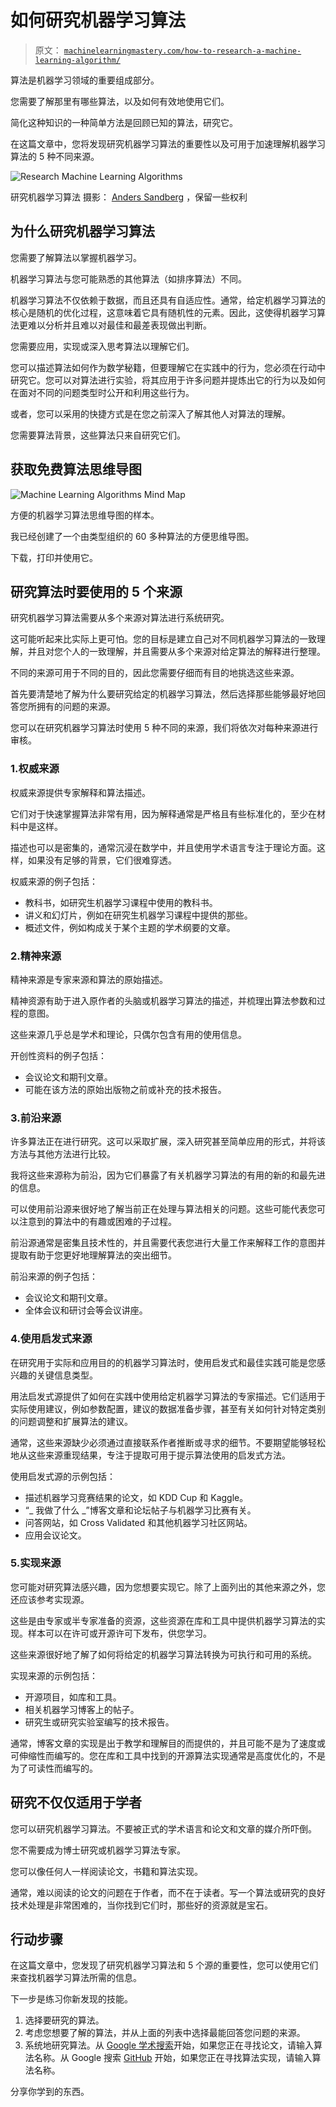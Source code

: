 # 如何研究机器学习算法

> 原文： [`machinelearningmastery.com/how-to-research-a-machine-learning-algorithm/`](https://machinelearningmastery.com/how-to-research-a-machine-learning-algorithm/)

算法是机器学习领域的重要组成部分。

您需要了解那里有哪些算法，以及如何有效地使用它们。

简化这种知识的一种简单方法是回顾已知的算法，研究它。

在这篇文章中，您将发现研究机器学习算法的重要性以及可用于加速理解机器学习算法的 5 种不同来源。

![Research Machine Learning Algorithms](https://3qeqpr26caki16dnhd19sv6by6v-wpengine.netdna-ssl.com/wp-content/uploads/2014/10/Research-Machine-Learning-Algorithms.jpg)

研究机器学习算法
摄影： [Anders Sandberg](http://www.flickr.com/photos/arenamontanus/2243540719) ，保留一些权利

## 为什么研究机器学习算法

您需要了解算法以掌握机器学习。

机器学习算法与您可能熟悉的其他算法（如排序算法）不同。

机器学习算法不仅依赖于数据，而且还具有自适应性。通常，给定机器学习算法的核心是随机的优化过程，这意味着它具有随机性的元素。因此，这使得机器学习算法更难以分析并且难以对最佳和最差表现做出判断。

您需要应用，实现或深入思考算法以理解它们。

您可以描述算法如何作为数学秘籍，但要理解它在实践中的行为，您必须在行动中研究它。您可以对算法进行实验，将其应用于许多问题并提炼出它的行为以及如何在面对不同的问题类型时公开和利用这些行为。

或者，您可以采用的快捷方式是在您之前深入了解其他人对算法的理解。

您需要算法背景，这些算法只来自研究它们。

## 获取免费算法思维导图

![Machine Learning Algorithms Mind Map](img/2ce1275c2a1cac30a9f4eea6edd42d61.jpg)

方便的机器学习算法思维导图的样本。

我已经创建了一个由类型组织的 60 多种算法的方便思维导图。

下载，打印并使用它。

## 研究算法时要使用的 5 个来源

研究机器学习算法需要从多个来源对算法进行系统研究。

这可能听起来比实际上更可怕。您的目标是建立自己对不同机器学习算法的一致理解，并且对您个人的一致理解，并且需要从多个来源对给定算法的解释进行整理。

不同的来源可用于不同的目的，因此您需要仔细而有目的地挑选这些来源。

首先要清楚地了解为什么要研究给定的机器学习算法，然后选择那些能够最好地回答您所拥有的问题的来源。

您可以在研究机器学习算法时使用 5 种不同的来源，我们将依次对每种来源进行审核。

### 1.权威来源

权威来源提供专家解释和算法描述。

它们对于快速掌握算法非常有用，因为解释通常是严格且有些标准化的，至少在材料中是这样。

描述也可以是密集的，通常沉浸在数学中，并且使用学术语言专注于理论方面。这样，如果没有足够的背景，它们很难穿透。

权威来源的例子包括：

*   教科书，如研究生机器学习课程中使用的教科书。
*   讲义和幻灯片，例如在研究生机器学习课程中提供的那些。
*   概述文件，例如构成关于某个主题的学术纲要的文章。

### 2.精神来源

精神来源是专家来源和算法的原始描述。

精神资源有助于进入原作者的头脑或机器学习算法的描述，并梳理出算法参数和过程的意图。

这些来源几乎总是学术和理论，只偶尔包含有用的使用信息。

开创性资料的例子包括：

*   会议论文和期刊文章。
*   可能在该方法的原始出版物之前或补充的技术报告。

### 3.前沿来源

许多算法正在进行研究。这可以采取扩展，深入研究甚至简单应用的形式，并将该方法与其他方法进行比较。

我将这些来源称为前沿，因为它们暴露了有关机器学习算法的有用的新的和最先进的信息。

可以使用前沿源来很好地了解当前正在处理与算法相关的问题。这些可能代表您可以注意到的算法中的有趣或困难的子过程。

前沿源通常是密集且技术性的，并且需要代表您进行大量工作来解释工作的意图并提取有助于您更好地理解算法的突出细节。

前沿来源的例子包括：

*   会议论文和期刊文章。
*   全体会议和研讨会等会议讲座。

### 4.使用启发式来源

在研究用于实际和应用目的的机器学习算法时，使用启发式和最佳实践可能是您感兴趣的关键信息类型。

用法启发式源提供了如何在实践中使用给定机器学习算法的专家描述。它们适用于实际使用建议，例如参数配置，建议的数据准备步骤，甚至有关如何针对特定类别的问题调整和扩展算法的建议。

通常，这些来源缺少必须通过直接联系作者推断或寻求的细节。不要期望能够轻松地从这些来源重现结果，专注于提取可用于提示算法使用的启发式方法。

使用启发式源的示例包括：

*   描述机器学习竞赛结果的论文，如 KDD Cup 和 Kaggle。
*   “_ 我做了什么 _”博客文章和论坛帖子与机器学习比赛有关。
*   问答网站，如 Cross Validated 和其他机器学习社区网站。
*   应用会议论文。

### 5.实现来源

您可能对研究算法感兴趣，因为您想要实现它。除了上面列出的其他来源之外，您还应该参考实现源。

这些是由专家或半专家准备的资源，这些资源在库和工具中提供机器学习算法的实现。样本可以在许可或开源许可下发布，供您学习。

这些来源很好地了解了如何将给定的机器学习算法转换为可执行和可用的系统。

实现来源的示例包括：

*   开源项目，如库和工具。
*   相关机器学习博客上的帖子。
*   研究生或研究实验室编写的技术报告。

通常，博客文章的实现是出于教学和理解目的而提供的，并且可能不是为了速度或可伸缩性而编写的。您在库和工具中找到的开源算法实现通常是高度优化的，不是为了可读性而编写的。

## 研究不仅仅适用于学者

您可以研究机器学习算法。不要被正式的学术语言和论文和文章的媒介所吓倒。

您不需要成为博士研究或机器学习算法专家。

您可以像任何人一样阅读论文，书籍和算法实现。

通常，难以阅读的论文的问题在于作者，而不在于读者。写一个算法或研究的良好技术处理是非常困难的，当你找到它们时，那​​些好的资源就是宝石。

## 行动步骤

在这篇文章中，您发现了研究机器学习算法和 5 个源的重要性，您可以使用它们来查找机器学习算法所需的信息。

下一步是练习你新发现的技能。

1.  选择要研究的算法。
2.  考虑您想要了解的算法，并从上面的列表中选择最能回答您问题的来源。
3.  系统地研究算法。从 [Google 学术搜索](http://scholar.google.com/)开始，如果您正在寻找论文，请输入算法名称。从 Google 搜索 [GitHub](https://github.com/) 开始，如果您正在寻找算法实现，请输入算法名称。

分享你学到的东西。
